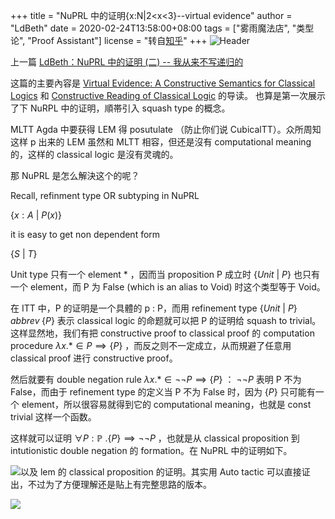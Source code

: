 +++
title = "NuPRL 中的证明{x:N|2<x<3}--virtual evidence"
author = "LdBeth"
date = 2020-02-24T13:58:00+08:00
tags = ["雾雨魔法店", "类型论", "Proof Assistant"]
license = "转自[知乎](https://zhuanlan.zhihu.com/p/108759696)"
+++
![Header](v2-cfb08ef25758a281a21d224980801ea0_1440w.image.png)

上一篇 [LdBeth：NuPRL 中的证明 (二) -- 我从来不写递归的](../107183874)

这篇的主要內容是 [Virtual Evidence: A Constructive Semantics for Classical Logics](http://www.nuprl.org/KB/show.php?ID=759) 和 [Constructive Reading of Classical Logic](http://www.nuprl.org/MathLibrary/VirtualEvidence/index.html) 的导读。 也算是第一次展示了下 NuRPL 中的证明，順帯引入 squash type 的概念。

MLTT Agda 中要获得 LEM 得 posutulate （防止你们说 CubicalTT）。众所周知这样 p 出来的 LEM 虽然和 MLTT 相容，但还是沒有 computational meaning 的，这样的 classical logic 是沒有灵魂的。

那 NuPRL 是怎么解決这个的呢？

Recall, refinment type OR subtyping in NuPRL

$\{x:A\ |\ P(x) \}$ 

it is easy to get non dependent form

$\{S\ |\ T\}$ 

Unit type 只有一个 element $*$ ，因而当 proposition P 成立时 $\{Unit\ |\ P\}$ 也只有一个 element，而 P 为 False (which is an alias to Void) 时这个类型等于 Void。

在 ITT 中，P 的证明是一个具體的 p : P，而用 refinement type $\{Unit\ |\ P\}\; abbrev \;\{P\}$ 表示 classical logic 的命题就可以把 P 的证明给 squash to trivial。这样显然地，我们有把 constructive proof to classical proof 的 computation procedure $\lambda x.*\in P \implies \{P\}$ ，而反之则不一定成立，从而規避了任意用 classical proof 进行 constructive proof。

然后就要有 double negation rule $\lambda x.* \in \neg\neg P \implies \{P\}$ ： $\neg\neg P$ 表明 P 不为 False，而由于 refinement type 的定义当 P 不为 False 时，因为 $\{ P\}$ 只可能有一个 element，所以很容易就得到它的 computational meaning，也就是 const trivial 这样一个函数。 

这样就可以证明 $\forall P : \mathbb{P}\ . \{P\}\implies \neg\neg P$ ，也就是从 classical proposition 到 intutionistic double negation 的 formation。在 NuPRL 中的证明如下。

![](v2-a1cfc3d89e0309f265dd0729d5df728c_b.jpg)以及 lem 的 classical proposition 的证明。其实用 Auto tactic 可以直接证出，不过为了方便理解还是贴上有完整思路的版本。

![](v2-f727d7437743f24c3541855caf978387_b.jpg)
